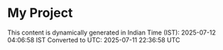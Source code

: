 # My Project

This content is dynamically generated in Indian Time (IST): 2025-07-12 04:06:58 IST
Converted to UTC: 2025-07-11 22:36:58 UTC
